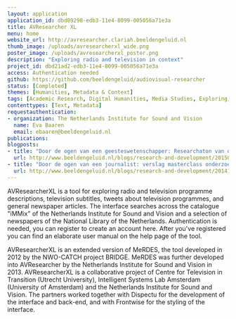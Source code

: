 ```yaml
---
layout: application
application_id: dbd09298-edb3-11e4-8099-005056a71e3a
title: AVResearcher XL
menu: home
website_url: http://avresearcher.clariah.beeldengeluid.nl
thumb_image: /uploads/avresearcherxl_wide.png
poster_image: /uploads/avresearcherxl_poster.png
description: "Exploring radio and television in context"
project_id: dbd21ad2-edb3-11e4-8099-005056a71e3a
access: Authentication needed
github: https://github.com/beeldengeluid/audiovisual-researcher
status: [Completed]
themes: [Humanities, Metadata & Context]
tags: [Academic Research, Digital Humanities, Media Studies, Exploring, Analysis, CLARIAH, Context Collections]
contenttypes: [Text, Metadata]
requestauthentication: 
- organization: The Netherlands Institute for Sound and Vision
  name: Eva Baaren
  email: ebaaren@beeldengeluid.nl
publications: 
blogposts: 
- title: "Door de ogen van een geesteswetenschapper: Researchaton van de tool AVResearcherXL op Thatcamp"
  url: http://www.beeldengeluid.nl/blogs/research-and-development/201502/door-de-ogen-van-een-geesteswetenschapper-verslag
- title: "Door de ogen van een journalist: verslag masterclass onderzoeksjournalistiek Beeld en Geluid en VondelCS"
  url: http://www.beeldengeluid.nl/blogs/research-and-development/201410/door-de-ogen-van-een-journalist-verslag-masterclass
---
```


AVResearcherXL is a tool for exploring radio and television programme descriptions, television subtitles, tweets about television programmes, and general newspaper articles. The interface searches across the catalogue "iMMix" of the Netherlands Institute for Sound and Vision and a selection of newspapers of the National Library of the Netherlands. Authentication is needed, you can register to create an account here. After you've registered you can find an elaborate user manual on the help page of the tool.

AVResearcherXL is an extended version of MeRDES, the tool developed in 2012 by the NWO-CATCH project BRIDGE. MeRDES was further developed into AVResearcher by the Netherlands Institute for Sound and Vision in 2013. AVResearcherXL is a collaborative project of Centre for Television in Transition (Utrecht University), Intelligent Systems Lab Amsterdam (University of Amsterdam) and the Netherlands Institute for Sound and Vision. The partners worked together with Dispectu for the development of the interface and back-end, and with Frontwise for the styling of the interface.
